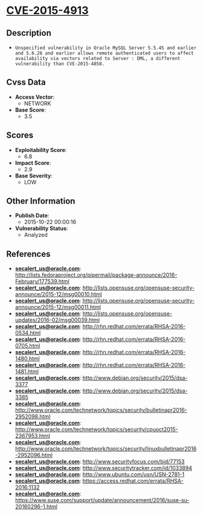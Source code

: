 
# [CVE-2015-4913](http://lists.fedoraproject.org/pipermail/package-announce/2016-February/177539.html)

## Description

- `Unspecified vulnerability in Oracle MySQL Server 5.5.45 and earlier and 5.6.26 and earlier allows remote authenticated users to affect availability via vectors related to Server : DML, a different vulnerability than CVE-2015-4858.`

## Cvss Data

- **Access Vector**:
  - NETWORK
- **Base Score**:
  - 3.5

## Scores

- **Exploitability Score**:
  - 6.8
- **Impact Score**:
  - 2.9
- **Base Severity**:
  - LOW

## Other Information

- **Publish Date**:
  - 2015-10-22 00:00:16
- **Vulnerability Status**:
  - Analyzed

## References

- **secalert_us@oracle.com**: http://lists.fedoraproject.org/pipermail/package-announce/2016-February/177539.html
- **secalert_us@oracle.com**: http://lists.opensuse.org/opensuse-security-announce/2015-12/msg00010.html
- **secalert_us@oracle.com**: http://lists.opensuse.org/opensuse-security-announce/2015-12/msg00011.html
- **secalert_us@oracle.com**: http://lists.opensuse.org/opensuse-updates/2016-02/msg00039.html
- **secalert_us@oracle.com**: http://rhn.redhat.com/errata/RHSA-2016-0534.html
- **secalert_us@oracle.com**: http://rhn.redhat.com/errata/RHSA-2016-0705.html
- **secalert_us@oracle.com**: http://rhn.redhat.com/errata/RHSA-2016-1480.html
- **secalert_us@oracle.com**: http://rhn.redhat.com/errata/RHSA-2016-1481.html
- **secalert_us@oracle.com**: http://www.debian.org/security/2015/dsa-3377
- **secalert_us@oracle.com**: http://www.debian.org/security/2015/dsa-3385
- **secalert_us@oracle.com**: http://www.oracle.com/technetwork/topics/security/bulletinapr2016-2952098.html
- **secalert_us@oracle.com**: http://www.oracle.com/technetwork/topics/security/cpuoct2015-2367953.html
- **secalert_us@oracle.com**: http://www.oracle.com/technetwork/topics/security/linuxbulletinapr2016-2952096.html
- **secalert_us@oracle.com**: http://www.securityfocus.com/bid/77153
- **secalert_us@oracle.com**: http://www.securitytracker.com/id/1033894
- **secalert_us@oracle.com**: http://www.ubuntu.com/usn/USN-2781-1
- **secalert_us@oracle.com**: https://access.redhat.com/errata/RHSA-2016:1132
- **secalert_us@oracle.com**: https://www.suse.com/support/update/announcement/2016/suse-su-20160296-1.html
